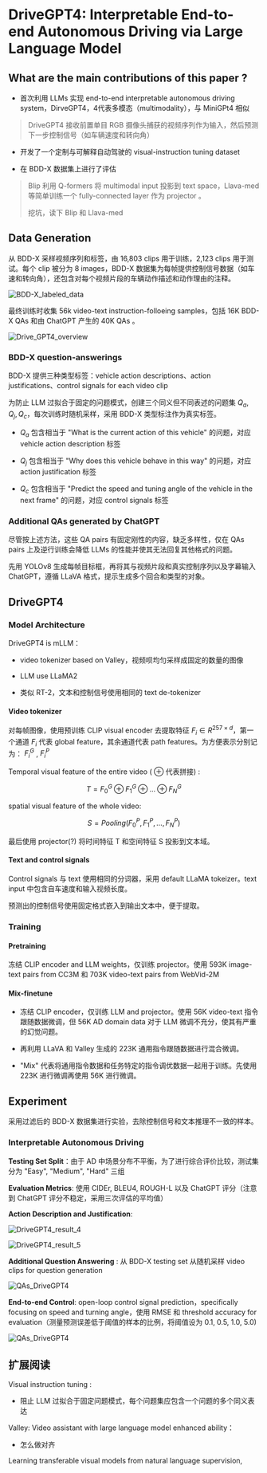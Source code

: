 # DriveGPT4: Interpretable End-to-end  Autonomous Driving via Large Language Model

## What are the main contributions of this paper ?

- 首次利用 LLMs 实现 end-to-end interpretable autonomous driving system，DirveGPT4，4代表多模态（multimodality），与 MiniGPt4 相似

> DriveGPT4 接收前置单目 RGB 摄像头捕获的视频序列作为输入，然后预测下一步控制信号（如车辆速度和转向角）

- 开发了一个定制与可解释自动驾驶的 visual-instruction tuning dataset

- 在 BDD-X 数据集上进行了评估

> Blip 利用 Q-formers 将 multimodal input 投影到 text space，Llava-med 等简单训练一个 fully-connected layer 作为 projector 。
>
> 挖坑，读下 Blip 和 Llava-med
> 

## Data Generation

从 BDD-X 采样视频序列和标签，由 16,803 clips 用于训练，2,123 clips 用于测试。每个 clip 被分为 8 images，BDD-X 数据集为每帧提供控制信号数据（如车速和转向角），还包含对每个视频片段的车辆动作描述和动作理由的注释。

![BDD-X_labeled_data](./pictures/BDD-X_labeled_data.png)

最终训练时收集 56k video-text instruction-folloeing samples，包括 16K BDD-X QAs 和由 ChatGPT 产生的 40K QAs 。

![Drive_GPT4_overview](./pictures/DriveGPT4_overview.png)

### BDD-X question-answerings

BDD-X 提供三种类型标签：vehicle action descriptions、action justifications、control signals for each video clip

为防止 LLM 过拟合于固定的问题模式，创建三个同义但不同表述的问题集 $Q_a , Q_j , Q_c$，每次训练时随机采样，采用 BDD-X 类型标注作为真实标签。

- $Q_a$ 包含相当于 "What is the current action of this vehicle" 的问题，对应 vehicle action description 标签 

- $Q_j$ 包含相当于 "Why does this vehicle behave in this way" 的问题，对应 action justification 标签

- $Q_c$ 包含相当于 "Predict the speed and tuning angle of the vehicle in the next frame" 的问题，对应 control signals 标签

### Additional QAs generated by ChatGPT

尽管按上述方法，这些 QA pairs 有固定刚性的内容，缺乏多样性，仅在 QAs pairs 上及逆行训练会降低 LLMs 的性能并使其无法回复其他格式的问题。

先用 YOLOv8 生成每帧目标框，再将其与视频片段和真实控制序列以及字幕输入 ChatGPT，遵循 LLaVA 格式，提示生成多个回合和类型的对象。

## DriveGPT4

### Model Architecture  

DriveGPT4 is mLLM：

- video tokenizer based on Valley，视频呗均匀采样成固定的数量的图像

- LLM use LLaMA2

- 类似 RT-2，文本和控制信号使用相同的 text de-tokenizer

#### Video tokenizer

对每帧图像，使用预训练 CLIP visual encoder 去提取特征 $F_i \in R^{257 \times d}$，第一个通道 $F_i$ 代表 global feature，其余通道代表 path features。为方便表示分别记为： $F_i^G$ , $F_i^P$

Temporal visual feature of the entire video ( $\oplus$ 代表拼接) :

$$
T = F_0^G \oplus F_1^G \oplus \ldots \oplus F_N^G
$$

spatial visual feature of the whole video:

$$
S = Pooling( F_0^P , F_1^P , \ldots, F_N^P)
$$

最后使用 projector(?) 将时间特征 T 和空间特征 S 投影到文本域。

#### Text and control signals 

Control signals 与 text 使用相同的分词器，采用 default LLaMA tokeizer。text input 中包含自车速度和输入视频长度。

预测出的控制信号使用固定格式嵌入到输出文本中，便于提取。


### Training 
 
#### Pretraining 

冻结 CLIP encoder and LLM weights，仅训练 projector。使用 593K image-text pairs from CC3M 和 703K video-text pairs from WebVid-2M

#### Mix-finetune 

- 冻结 CLIP encoder，仅训练 LLM and projector。使用 56K video-text 指令跟随数据微调，但 56K AD domain data 对于 LLM 微调不充分，使其有严重的幻觉问题。

- 再利用 LLaVA 和 Valley 生成的 223K 通用指令跟随数据进行混合微调。

- "Mix" 代表将通用指令数据和任务特定的指令调优数据一起用于训练。先使用 223K 进行微调再使用 56K 进行微调。

## Experiment

采用过滤后的 BDD-X 数据集进行实验，去除控制信号和文本推理不一致的样本。

### Interpretable Autonomous Driving

**Testing Set Split**：由于 AD 中场景分布不平衡，为了进行综合评价比较，测试集分为 "Easy", "Medium", "Hard" 三组

**Evaluation Metrics**: 使用 CIDEr, BLEU4, ROUGH-L 以及 ChatGPT 评分（注意到 ChatGPT 评分不稳定，采用三次评估的平均值）

**Action Description and Justification**: 

![DriveGPT4_result_4](./pictures/DriveGPT4_result_4.png)

![DriveGPT4_result_5](./pictures/DriveGPT4_result_5.png)

**Additional Question Answering** : 从 BDD-X testing set 从随机采样 video clips for question generation

![QAs_DriveGPT4](./pictures/QAs_DriveGPT4.png)

**End-to-end Control**: open-loop control signal prediction，specifically focusing on speed and turning angle，使用 RMSE 和 threshold accuracy for evaluation（测量预测误差低于阈值的样本的比例，将阈值设为 0.1, 0.5, 1.0, 5.0)

![QAs_DriveGPT4](./pictures/QAs_DriveGPT41111.png)


## 扩展阅读

Visual instruction tuning :

- 阻止 LLM 过拟合于固定问题模式，每个问题集应包含一个问题的多个同义表达

Valley: Video assistant with large language model enhanced ability：

- 怎么做对齐

Learning transferable visual models from natural language supervision,
